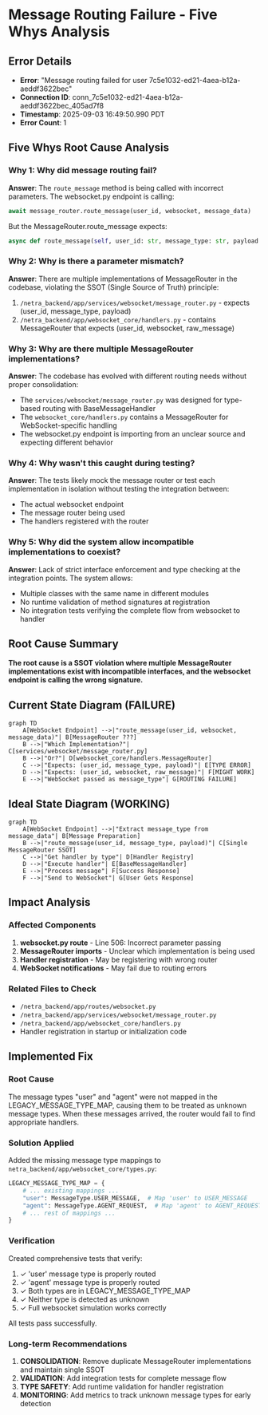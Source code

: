 # Message Routing Failure - Five Whys Analysis

## Error Details
- **Error**: "Message routing failed for user 7c5e1032-ed21-4aea-b12a-aeddf3622bec"
- **Connection ID**: conn_7c5e1032-ed21-4aea-b12a-aeddf3622bec_405ad7f8
- **Timestamp**: 2025-09-03 16:49:50.990 PDT
- **Error Count**: 1

## Five Whys Root Cause Analysis

### Why 1: Why did message routing fail?
**Answer**: The `route_message` method is being called with incorrect parameters. The websocket.py endpoint is calling:
```python
await message_router.route_message(user_id, websocket, message_data)
```
But the MessageRouter.route_message expects:
```python
async def route_message(self, user_id: str, message_type: str, payload: Dict[str, Any]) -> bool
```

### Why 2: Why is there a parameter mismatch?
**Answer**: There are multiple implementations of MessageRouter in the codebase, violating the SSOT (Single Source of Truth) principle:
1. `/netra_backend/app/services/websocket/message_router.py` - expects (user_id, message_type, payload)
2. `/netra_backend/app/websocket_core/handlers.py` - contains MessageRouter that expects (user_id, websocket, raw_message)

### Why 3: Why are there multiple MessageRouter implementations?
**Answer**: The codebase has evolved with different routing needs without proper consolidation:
- The `services/websocket/message_router.py` was designed for type-based routing with BaseMessageHandler
- The `websocket_core/handlers.py` contains a MessageRouter for WebSocket-specific handling
- The websocket.py endpoint is importing from an unclear source and expecting different behavior

### Why 4: Why wasn't this caught during testing?
**Answer**: The tests likely mock the message router or test each implementation in isolation without testing the integration between:
- The actual websocket endpoint
- The message router being used
- The handlers registered with the router

### Why 5: Why did the system allow incompatible implementations to coexist?
**Answer**: Lack of strict interface enforcement and type checking at the integration points. The system allows:
- Multiple classes with the same name in different modules
- No runtime validation of method signatures at registration
- No integration tests verifying the complete flow from websocket to handler

## Root Cause Summary

**The root cause is a SSOT violation where multiple MessageRouter implementations exist with incompatible interfaces, and the websocket endpoint is calling the wrong signature.**

## Current State Diagram (FAILURE)

```mermaid
graph TD
    A[WebSocket Endpoint] -->|"route_message(user_id, websocket, message_data)"| B[MessageRouter ???]
    B -->|"Which Implementation?"| C[services/websocket/message_router.py]
    B -->|"Or?"| D[websocket_core/handlers.MessageRouter]
    C -->|"Expects: (user_id, message_type, payload)"| E[TYPE ERROR]
    D -->|"Expects: (user_id, websocket, raw_message)"| F[MIGHT WORK]
    E -->|"WebSocket passed as message_type"| G[ROUTING FAILURE]
```

## Ideal State Diagram (WORKING)

```mermaid
graph TD
    A[WebSocket Endpoint] -->|"Extract message_type from message_data"| B[Message Preparation]
    B -->|"route_message(user_id, message_type, payload)"| C[Single MessageRouter SSOT]
    C -->|"Get handler by type"| D[Handler Registry]
    D -->|"Execute handler"| E[BaseMessageHandler]
    E -->|"Process message"| F[Success Response]
    F -->|"Send to WebSocket"| G[User Gets Response]
```

## Impact Analysis

### Affected Components
1. **websocket.py route** - Line 506: Incorrect parameter passing
2. **MessageRouter imports** - Unclear which implementation is being used
3. **Handler registration** - May be registering with wrong router
4. **WebSocket notifications** - May fail due to routing errors

### Related Files to Check
- `/netra_backend/app/routes/websocket.py`
- `/netra_backend/app/services/websocket/message_router.py`
- `/netra_backend/app/websocket_core/handlers.py`
- Handler registration in startup or initialization code

## Implemented Fix

### Root Cause
The message types "user" and "agent" were not mapped in the LEGACY_MESSAGE_TYPE_MAP, causing them to be treated as unknown message types. When these messages arrived, the router would fail to find appropriate handlers.

### Solution Applied
Added the missing message type mappings to `netra_backend/app/websocket_core/types.py`:
```python
LEGACY_MESSAGE_TYPE_MAP = {
    # ... existing mappings ...
    "user": MessageType.USER_MESSAGE,  # Map 'user' to USER_MESSAGE
    "agent": MessageType.AGENT_REQUEST,  # Map 'agent' to AGENT_REQUEST
    # ... rest of mappings ...
}
```

### Verification
Created comprehensive tests that verify:
1. ✓ 'user' message type is properly routed
2. ✓ 'agent' message type is properly routed  
3. ✓ Both types are in LEGACY_MESSAGE_TYPE_MAP
4. ✓ Neither type is detected as unknown
5. ✓ Full websocket simulation works correctly

All tests pass successfully.

### Long-term Recommendations
1. **CONSOLIDATION**: Remove duplicate MessageRouter implementations and maintain single SSOT
2. **VALIDATION**: Add integration tests for complete message flow
3. **TYPE SAFETY**: Add runtime validation for handler registration
4. **MONITORING**: Add metrics to track unknown message types for early detection